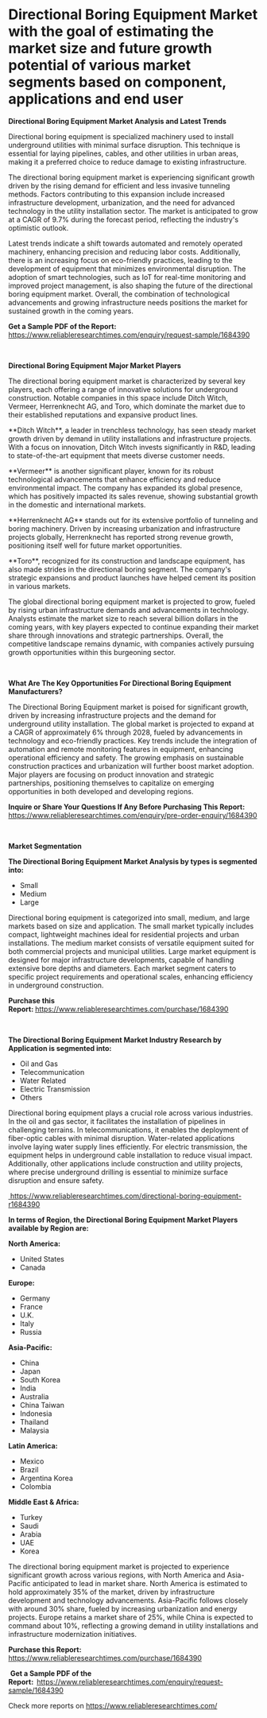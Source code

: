 <p><h1>Directional Boring Equipment Market with the goal of estimating the market size and future growth potential of various market segments based on component, applications and end user</h1></p><p><strong>Directional Boring Equipment Market Analysis and Latest Trends</strong></p>
<p><p>Directional boring equipment is specialized machinery used to install underground utilities with minimal surface disruption. This technique is essential for laying pipelines, cables, and other utilities in urban areas, making it a preferred choice to reduce damage to existing infrastructure. </p><p>The directional boring equipment market is experiencing significant growth driven by the rising demand for efficient and less invasive tunneling methods. Factors contributing to this expansion include increased infrastructure development, urbanization, and the need for advanced technology in the utility installation sector. The market is anticipated to grow at a CAGR of 9.7% during the forecast period, reflecting the industry's optimistic outlook.</p><p>Latest trends indicate a shift towards automated and remotely operated machinery, enhancing precision and reducing labor costs. Additionally, there is an increasing focus on eco-friendly practices, leading to the development of equipment that minimizes environmental disruption. The adoption of smart technologies, such as IoT for real-time monitoring and improved project management, is also shaping the future of the directional boring equipment market. Overall, the combination of technological advancements and growing infrastructure needs positions the market for sustained growth in the coming years.</p></p>
<p><strong>Get a Sample PDF of the Report:&nbsp;</strong> <a href="https://www.reliableresearchtimes.com/enquiry/request-sample/1684390?utm_campaign=2269&utm_medium=2&utm_source=Github&utm_content=ia&utm_term=10042025&utm_id=directional-boring-equipment">https://www.reliableresearchtimes.com/enquiry/request-sample/1684390</a></p>
<p>&nbsp;</p>
<p><strong>Directional Boring Equipment Major Market Players</strong></p>
<p><p>The directional boring equipment market is characterized by several key players, each offering a range of innovative solutions for underground construction. Notable companies in this space include Ditch Witch, Vermeer, Herrenknecht AG, and Toro, which dominate the market due to their established reputations and expansive product lines.</p><p>**Ditch Witch**, a leader in trenchless technology, has seen steady market growth driven by demand in utility installations and infrastructure projects. With a focus on innovation, Ditch Witch invests significantly in R&D, leading to state-of-the-art equipment that meets diverse customer needs.</p><p>**Vermeer** is another significant player, known for its robust technological advancements that enhance efficiency and reduce environmental impact. The company has expanded its global presence, which has positively impacted its sales revenue, showing substantial growth in the domestic and international markets.</p><p>**Herrenknecht AG** stands out for its extensive portfolio of tunneling and boring machinery. Driven by increasing urbanization and infrastructure projects globally, Herrenknecht has reported strong revenue growth, positioning itself well for future market opportunities.</p><p>**Toro**, recognized for its construction and landscape equipment, has also made strides in the directional boring segment. The company's strategic expansions and product launches have helped cement its position in various markets.</p><p>The global directional boring equipment market is projected to grow, fueled by rising urban infrastructure demands and advancements in technology. Analysts estimate the market size to reach several billion dollars in the coming years, with key players expected to continue expanding their market share through innovations and strategic partnerships. Overall, the competitive landscape remains dynamic, with companies actively pursuing growth opportunities within this burgeoning sector.</p></p>
<p>&nbsp;</p>
<p><strong>What Are The Key Opportunities For Directional Boring Equipment Manufacturers?</strong></p>
<p><p>The Directional Boring Equipment market is poised for significant growth, driven by increasing infrastructure projects and the demand for underground utility installation. The global market is projected to expand at a CAGR of approximately 6% through 2028, fueled by advancements in technology and eco-friendly practices. Key trends include the integration of automation and remote monitoring features in equipment, enhancing operational efficiency and safety. The growing emphasis on sustainable construction practices and urbanization will further boost market adoption. Major players are focusing on product innovation and strategic partnerships, positioning themselves to capitalize on emerging opportunities in both developed and developing regions.</p></p>
<p><strong>Inquire or Share Your Questions If Any Before Purchasing This Report:</strong> <a href="https://www.reliableresearchtimes.com/enquiry/pre-order-enquiry/1684390?utm_campaign=2269&utm_medium=2&utm_source=Github&utm_content=ia&utm_term=10042025&utm_id=directional-boring-equipment">https://www.reliableresearchtimes.com/enquiry/pre-order-enquiry/1684390</a></p>
<p>&nbsp;</p>
<p><strong>Market Segmentation</strong></p>
<p><strong>The Directional Boring Equipment Market Analysis by types is segmented into:</strong></p>
<p><ul><li>Small</li><li>Medium</li><li>Large</li></ul></p>
<p><p>Directional boring equipment is categorized into small, medium, and large markets based on size and application. The small market typically includes compact, lightweight machines ideal for residential projects and urban installations. The medium market consists of versatile equipment suited for both commercial projects and municipal utilities. Large market equipment is designed for major infrastructure developments, capable of handling extensive bore depths and diameters. Each market segment caters to specific project requirements and operational scales, enhancing efficiency in underground construction.</p></p>
<p><strong>Purchase this Report:&nbsp;</strong><a href="https://www.reliableresearchtimes.com/purchase/1684390?utm_campaign=2269&utm_medium=2&utm_source=Github&utm_content=ia&utm_term=10042025&utm_id=directional-boring-equipment">https://www.reliableresearchtimes.com/purchase/1684390</a></p>
<p>&nbsp;</p>
<p><strong>The Directional Boring Equipment Market Industry Research by Application is segmented into:</strong></p>
<p><ul><li>Oil and Gas</li><li>Telecommunication</li><li>Water Related</li><li>Electric Transmission</li><li>Others</li></ul></p>
<p><p>Directional boring equipment plays a crucial role across various industries. In the oil and gas sector, it facilitates the installation of pipelines in challenging terrains. In telecommunications, it enables the deployment of fiber-optic cables with minimal disruption. Water-related applications involve laying water supply lines efficiently. For electric transmission, the equipment helps in underground cable installation to reduce visual impact. Additionally, other applications include construction and utility projects, where precise underground drilling is essential to minimize surface disruption and ensure safety.</p></p>
<p><a href="https://www.reliableresearchtimes.com/directional-boring-equipment-r1684390?utm_campaign=2269&utm_medium=2&utm_source=Github&utm_content=ia&utm_term=10042025&utm_id=directional-boring-equipment">&nbsp;https://www.reliableresearchtimes.com/directional-boring-equipment-r1684390</a></p>
<p><strong>In terms of Region, the Directional Boring Equipment Market Players available by Region are:</strong></p>
<p>
    <p> <strong> North America: </strong>
        <ul>
            <li>United States</li>
            <li>Canada</li>
        </ul>
        </p> 
    <p> <strong> Europe: </strong>
        <ul>
            <li>Germany</li>
            <li>France</li>
            <li>U.K.</li>
            <li>Italy</li>
            <li>Russia</li>
        </ul>
        </p> 
    <p> <strong> Asia-Pacific: </strong>
        <ul>
            <li>China</li>
            <li>Japan</li>
            <li>South Korea</li>
            <li>India</li>
            <li>Australia</li>
            <li>China Taiwan</li>
            <li>Indonesia</li>
            <li>Thailand</li>
            <li>Malaysia</li>
        </ul>
        </p> 
    <p> <strong> Latin America: </strong>
        <ul>
            <li>Mexico</li>
            <li>Brazil</li>
            <li>Argentina Korea</li>
            <li>Colombia</li>
        </ul>
        </p> 
    <p> <strong> Middle East & Africa: </strong>
        <ul>
            <li>Turkey</li>
            <li>Saudi</li>
            <li>Arabia</li>
            <li>UAE</li>
            <li>Korea</li>
        </ul>
    </p>
    </p>
<p><p>The directional boring equipment market is projected to experience significant growth across various regions, with North America and Asia-Pacific anticipated to lead in market share. North America is estimated to hold approximately 35% of the market, driven by infrastructure development and technology advancements. Asia-Pacific follows closely with around 30% share, fueled by increasing urbanization and energy projects. Europe retains a market share of 25%, while China is expected to command about 10%, reflecting a growing demand in utility installations and infrastructure modernization initiatives.</p></p>
<p><strong>Purchase this Report: </strong><a href="https://www.reliableresearchtimes.com/purchase/1684390?utm_campaign=2269&utm_medium=2&utm_source=Github&utm_content=ia&utm_term=10042025&utm_id=directional-boring-equipment">https://www.reliableresearchtimes.com/purchase/1684390</a></p>
<p>&nbsp;<strong>Get a Sample PDF of the Report:&nbsp;&nbsp;</strong><a href="https://www.reliableresearchtimes.com/enquiry/request-sample/1684390?utm_campaign=2269&utm_medium=2&utm_source=Github&utm_content=ia&utm_term=10042025&utm_id=directional-boring-equipment">https://www.reliableresearchtimes.com/enquiry/request-sample/1684390</a></p>
<p><strong></strong></p>
<p>Check more reports on <a href="https://www.reliableresearchtimes.com/?utm_campaign=2269&utm_medium=2&utm_source=Github&utm_content=ia&utm_term=10042025&utm_id=directional-boring-equipment">https://www.reliableresearchtimes.com/</a></p>